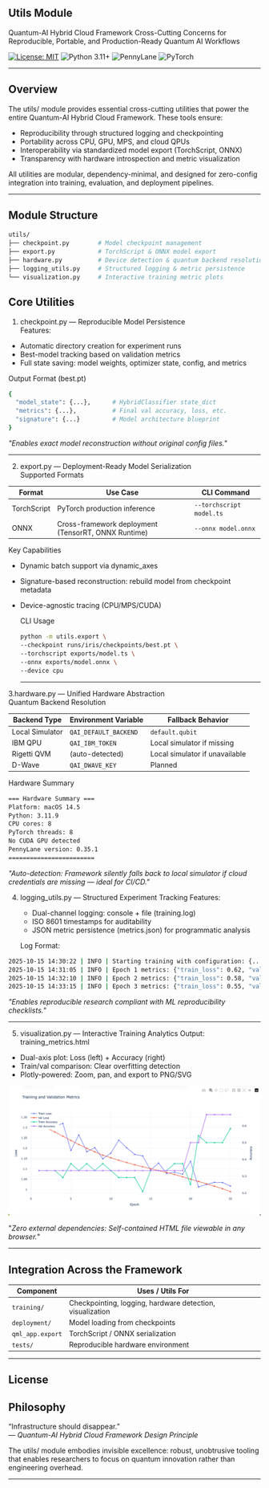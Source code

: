 ## Utils Module

Quantum-AI Hybrid Cloud Framework
Cross-Cutting Concerns for Reproducible, Portable, and Production-Ready Quantum AI Workflows



[![License: MIT](https://img.shields.io/badge/License-MIT-green)](https://opensource.org/licenses/MIT)
![Python 3.11+](https://img.shields.io/badge/Python-3.11+-blue)
![PennyLane](https://img.shields.io/badge/PennyLane-v0.27-orange)
![PyTorch](https://img.shields.io/badge/PyTorch-2.1-red)


---

## Overview

The utils/ module provides essential cross-cutting utilities that power the entire Quantum-AI Hybrid Cloud Framework. These tools ensure:

- Reproducibility through structured logging and checkpointing
- Portability across CPU, GPU, MPS, and cloud QPUs
- Interoperability via standardized model export (TorchScript, ONNX)
- Transparency with hardware introspection and metric visualization

All utilities are modular, dependency-minimal, and designed for zero-config integration into training, evaluation, and deployment pipelines.

---

## Module Structure  
```bash
utils/
├── checkpoint.py        # Model checkpoint management
├── export.py            # TorchScript & ONNX model export
├── hardware.py          # Device detection & quantum backend resolution
├── logging_utils.py     # Structured logging & metric persistence
└── visualization.py     # Interactive training metric plots
```

## Core Utilities
1. checkpoint.py — Reproducible Model Persistence  
   Features:
- Automatic directory creation for experiment runs  
- Best-model tracking based on validation metrics  
- Full state saving: model weights, optimizer state, config, and metrics  

Output Format (best.pt) 
```bash
{
  "model_state": {...},      # HybridClassifier state_dict
  "metrics": {...},          # Final val accuracy, loss, etc.
  "signature": {...}         # Model architecture blueprint
}
```
*"Enables exact model reconstruction without original config files."*

---

2. export.py — Deployment-Ready Model Serialization  
   Supported Formats
   

| Format      | Use Case                                    | CLI Command                |
|------------|--------------------------------------------|---------------------------|
| TorchScript | PyTorch production inference               | `--torchscript model.ts`  |
| ONNX        | Cross-framework deployment (TensorRT, ONNX Runtime) | `--onnx model.onnx`       |

Key Capabilities  

- Dynamic batch support via dynamic_axes  
- Signature-based reconstruction: rebuild model from checkpoint metadata  
- Device-agnostic tracing (CPU/MPS/CUDA)

  
  CLI Usage
  ```bash
  python -m utils.export \
  --checkpoint runs/iris/checkpoints/best.pt \
  --torchscript exports/model.ts \
  --onnx exports/model.onnx \
  --device cpu
  ```

  ---

3.hardware.py — Unified Hardware Abstraction  
   Quantum Backend Resolution  
   

| Backend Type      | Environment Variable       | Fallback Behavior                 |
|------------------|---------------------------|----------------------------------|
| Local Simulator  | `QAI_DEFAULT_BACKEND`     | `default.qubit`                  |
| IBM QPU          | `QAI_IBM_TOKEN`           | Local simulator if missing       |
| Rigetti QVM      | (auto-detected)           | Local simulator if unavailable   |
| D-Wave           | `QAI_DWAVE_KEY`           | Planned                          |


   Hardware Summary  
```bash
=== Hardware Summary ===
Platform: macOS 14.5
Python: 3.11.9
CPU cores: 8
PyTorch threads: 8
No CUDA GPU detected
PennyLane version: 0.35.1
========================
```
*"Auto-detection: Framework silently falls back to local simulator if cloud credentials are missing — ideal for CI/CD."*  

4. logging_utils.py — Structured Experiment Tracking
   Features:
   - Dual-channel logging: console + file (training.log)  
   - ISO 8601 timestamps for auditability  
   - JSON metric persistence (metrics.json) for programmatic analysis

   Log Format:
```bash
2025-10-15 14:30:22 | INFO | Starting training with configuration: {...}
2025-10-15 14:31:05 | INFO | Epoch 1 metrics: {"train_loss": 0.62, "val_accuracy": 0.78}
2025-10-15 14:32:10 | INFO | Epoch 2 metrics: {"train_loss": 0.58, "val_accuracy": 0.81}
2025-10-15 14:33:15 | INFO | Epoch 3 metrics: {"train_loss": 0.55, "val_accuracy": 0.83}
```
*"Enables reproducible research compliant with ML reproducibility checklists."*  

---

5. visualization.py — Interactive Training Analytics
   Output: training_metrics.html  
- Dual-axis plot: Loss (left) + Accuracy (right)  
- Train/val comparison: Clear overfitting detection  
- Plotly-powered: Zoom, pan, and export to PNG/SVG

![Training Metrics Screenshot](docs/assets/training_metrics.png)  

   "*Zero external dependencies: Self-contained HTML file viewable in any browser.*"  

   ---
## Integration Across the Framework  


| Component       | Uses / Utils For                                   |
|-----------------|---------------------------------------------------|
| `training/`     | Checkpointing, logging, hardware detection, visualization |
| `deployment/`   | Model loading from checkpoints                    |
| `qml_app.export`| TorchScript / ONNX serialization                 |
| `tests/`        | Reproducible hardware environment                |


  ---
  ## License  





##  Philosophy

“Infrastructure should disappear.”  
*— Quantum-AI Hybrid Cloud Framework Design Principle*   

 The utils/ module embodies invisible excellence: robust, unobtrusive tooling that enables researchers to focus on quantum innovation rather than engineering overhead.  

 ---






   
